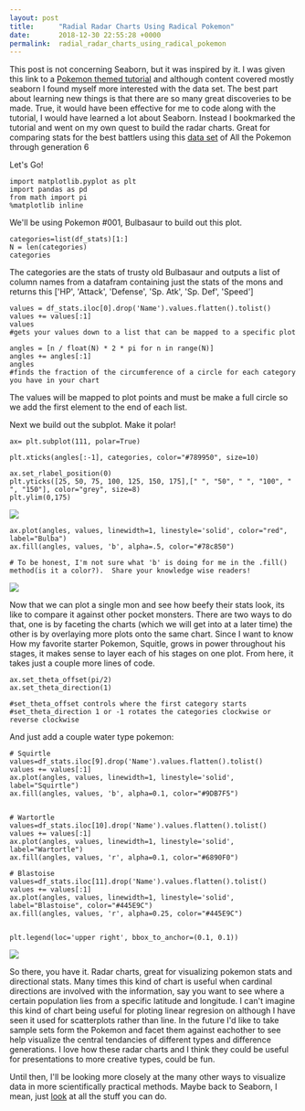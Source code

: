 ```yaml
---
layout: post
title:      "Radial Radar Charts Using Radical Pokemon"
date:       2018-12-30 22:55:28 +0000
permalink:  radial_radar_charts_using_radical_pokemon
---
```




This post is not concerning Seaborn, but it was inspired by it.  I was given this link to a [Pokemon themed tutorial](https://elitedatascience.com/python-seaborn-tutorial) and although content covered mostly seaborn I found myself more interested with the data set.  The best part about learning new things is that there are so many great discoveries to be made.  True, it would have been effective for me to code along with the tutorial, I would have learned a lot about Seaborn.  Instead I bookmarked the tutorial and went on my own quest to build the radar charts.  Great for comparing stats for the best battlers using this [data set](https://www.kaggle.com/abcsds/pokemon) of All the Pokemon through generation 6  

Let's Go!

```
import matplotlib.pyplot as plt
import pandas as pd
from math import pi
%matplotlib inline
```

We'll be using Pokemon #001, Bulbasaur to build out this plot.

```
categories=list(df_stats)[1:]
N = len(categories)
categories
```


The categories are the stats of trusty old Bulbasaur and outputs a list of column names from a datafram containing just the stats of the mons and returns this ['HP', 'Attack', 'Defense', 'Sp. Atk', 'Sp. Def', 'Speed']

```
values = df_stats.iloc[0].drop('Name').values.flatten().tolist()
values += values[:1]
values
#gets your values down to a list that can be mapped to a specific plot

angles = [n / float(N) * 2 * pi for n in range(N)]
angles += angles[:1]
angles
#finds the fraction of the circumference of a circle for each category you have in your chart
```

The values will be mapped to plot points and must be make a full circle so we add the first element to the end of each list.

Next we build out the subplot.  Make it polar!

```
ax= plt.subplot(111, polar=True)

plt.xticks(angles[:-1], categories, color="#789950", size=10)

ax.set_rlabel_position(0)
plt.yticks([25, 50, 75, 100, 125, 150, 175],[" ", "50", " ", "100", " ", "150"], color="grey", size=8)
plt.ylim(0,175)
```

![](https://66.media.tumblr.com/22147a84e4564ecad00f6d861c4f87ca/tumblr_pkknl3Og3F1uvpmd4o1_400.png)


```
ax.plot(angles, values, linewidth=1, linestyle='solid', color="red", label="Bulba")
ax.fill(angles, values, 'b', alpha=.5, color="#78c850")

# To be honest, I'm not sure what 'b' is doing for me in the .fill() method(is it a color?).  Share your knowledge wise readers!
```



![](https://66.media.tumblr.com/be1769af9865bf46c0b769abb8b26b34/tumblr_pkknlbJx5J1uvpmd4o1_400.png)


Now that we can plot a single mon and see how beefy their stats look, its like to compare it against other pocket monsters.  There are two ways to do that, one is by faceting the charts (which we will get into at a later time) the other is by overlaying more plots onto the same chart.  Since I want to know How my favorite starter Pokemon, Squitle, grows in power throughout his stages, it makes sense to layer each of his stages on one plot.  From here, it takes just a couple more lines of code.


```
ax.set_theta_offset(pi/2)
ax.set_theta_direction(1)

#set_theta_offset controls where the first category starts
#set_theta_direction 1 or -1 rotates the categories clockwise or reverse clockwise
```


And just add a couple water type pokemon:

```
# Squirtle
values=df_stats.iloc[9].drop('Name').values.flatten().tolist()
values += values[:1]
ax.plot(angles, values, linewidth=1, linestyle='solid', label="Squirtle")
ax.fill(angles, values, 'b', alpha=0.1, color="#9DB7F5")
 

# Wartortle
values=df_stats.iloc[10].drop('Name').values.flatten().tolist()
values += values[:1]
ax.plot(angles, values, linewidth=1, linestyle='solid', label="Wartortle")
ax.fill(angles, values, 'r', alpha=0.1, color="#6890F0")

# Blastoise
values=df_stats.iloc[11].drop('Name').values.flatten().tolist()
values += values[:1]
ax.plot(angles, values, linewidth=1, linestyle='solid', label="Blastoise", color="#445E9C")
ax.fill(angles, values, 'r', alpha=0.25, color="#445E9C")


plt.legend(loc='upper right', bbox_to_anchor=(0.1, 0.1))
```


![](https://66.media.tumblr.com/479ba09fd33637baf6ddb4bd83997e28/tumblr_pkknlkZoVf1uvpmd4o1_400.png)


So there, you have it.  Radar charts,  great for visualizing pokemon stats and directional stats.  Many times this kind of chart is useful when cardinal directions are involved with the information, say you want to see where a certain population lies from a specific latitude and longitude.  I can't imagine this kind of chart being useful for ploting linear regresion on although I have seen it used for scatterplots rather than line.  In the future I'd like to take sample sets form the Pokemon and facet them against eachother to see help visualize the central tendancies of different types and difference generations.  I love how these radar charts and I think they could be useful for presentations to more creative types, could be fun.

Until then, I'll be looking more closely at the many other ways to visualize data in more scientifically practical methods.  Maybe back to Seaborn,  I mean, just [look](http://seaborn.pydata.org/examples/) at all the stuff you can do.





